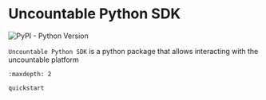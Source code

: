 # Uncountable Python SDK

![PyPI - Python Version](https://img.shields.io/pypi/pyversions/UncountablePythonSDK)


`Uncountable Python SDK` is a python package that allows interacting with the uncountable platform

```{toctree}
:maxdepth: 2

quickstart
```

